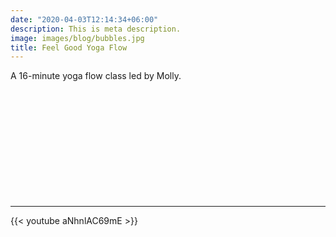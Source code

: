 ```yaml
---
date: "2020-04-03T12:14:34+06:00"
description: This is meta description.
image: images/blog/bubbles.jpg
title: Feel Good Yoga Flow
---
```

  
A 16-minute yoga flow class led by Molly.

&nbsp;

&nbsp;

&nbsp;

&nbsp;

&nbsp;

&nbsp;

---

{{< youtube aNhnlAC69mE >}}